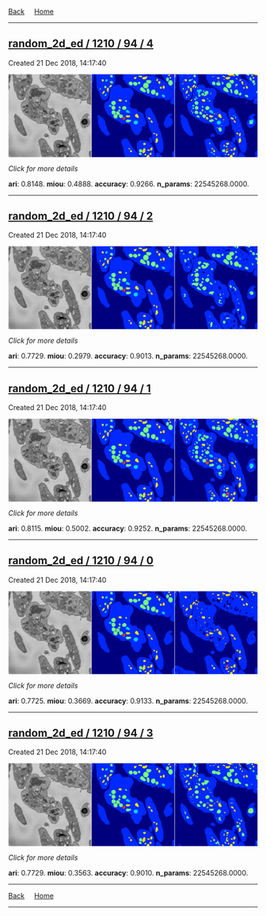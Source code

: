
[Back](..)&nbsp;&nbsp;&nbsp;&nbsp;&nbsp;[Home](https://leapmanlab.github.io/snapshots)

---

<div class="summary"><a href="4"><h2>random_2d_ed / 1210 / 94 / 4</h2></a><p>Created 21 Dec 2018, 14:17:40
</p><a href="4"><img src="4/media/summary.png" align="center"></a><p>
<i>Click for more details</i>
</p></div>

**ari**: 0.8148. **miou**: 0.4888. **accuracy**: 0.9266. **n_params**: 22545268.0000. 

---

<div class="summary"><a href="2"><h2>random_2d_ed / 1210 / 94 / 2</h2></a><p>Created 21 Dec 2018, 14:17:40
</p><a href="2"><img src="2/media/summary.png" align="center"></a><p>
<i>Click for more details</i>
</p></div>

**ari**: 0.7729. **miou**: 0.2979. **accuracy**: 0.9013. **n_params**: 22545268.0000. 

---

<div class="summary"><a href="1"><h2>random_2d_ed / 1210 / 94 / 1</h2></a><p>Created 21 Dec 2018, 14:17:40
</p><a href="1"><img src="1/media/summary.png" align="center"></a><p>
<i>Click for more details</i>
</p></div>

**ari**: 0.8115. **miou**: 0.5002. **accuracy**: 0.9252. **n_params**: 22545268.0000. 

---

<div class="summary"><a href="0"><h2>random_2d_ed / 1210 / 94 / 0</h2></a><p>Created 21 Dec 2018, 14:17:40
</p><a href="0"><img src="0/media/summary.png" align="center"></a><p>
<i>Click for more details</i>
</p></div>

**ari**: 0.7725. **miou**: 0.3669. **accuracy**: 0.9133. **n_params**: 22545268.0000. 

---

<div class="summary"><a href="3"><h2>random_2d_ed / 1210 / 94 / 3</h2></a><p>Created 21 Dec 2018, 14:17:40
</p><a href="3"><img src="3/media/summary.png" align="center"></a><p>
<i>Click for more details</i>
</p></div>

**ari**: 0.7729. **miou**: 0.3563. **accuracy**: 0.9010. **n_params**: 22545268.0000. 

---

[Back](..)&nbsp;&nbsp;&nbsp;&nbsp;&nbsp;[Home](https://leapmanlab.github.io/snapshots)

---